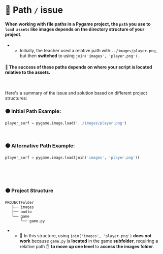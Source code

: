 # 🧶 Path `/` issue

#### When working with file paths in a Pygame project, the `path` you use to `load assets` like images depends on the directory structure of your project.

- - Initially, the teacher used a relative path with `../images/player.png`, but then **switched** to using `join('images', 'player.png')`.

#### 🍊 The success of these paths depends on where your script is located relative to the assets.

<br>

Here's a summary of the issue and solution based on different project structures:

### 🟤 Initial Path Example:

```python
player_surf = pygame.image.load('../images/player.png')

```

<br>

### 🟤 Alternative Path Example:

```python
player_surf = pygame.image.load(join('images', 'player.png'))
```

<br>
<br>
<br>

### 🟤 Project Structure

```python
PROJECTFolder
   ├── images
   ├── audio
   └── game
       └── game.py

```



- - 🔴 In this structure, using `join('images', 'player.png')` **does not work** because `game.py` is **located** in the game **subfolder**, requiring a relative path ✋ **to move up one level** to **access the images folder**.
